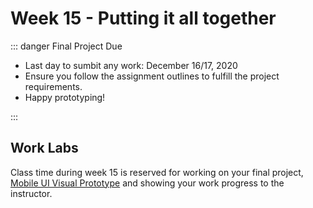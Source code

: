 # Week 15 - Putting it all together

::: danger Final Project Due

- Last day to sumbit any work: December 16/17, 2020
- Ensure you follow the assignment outlines to fulfill the project requirements.
- Happy prototyping! 

:::

## Work Labs

Class time during week 15 is reserved for working on your final project, [Mobile UI Visual Prototype](../assignments/proj.md) and showing your work progress to the instructor.

